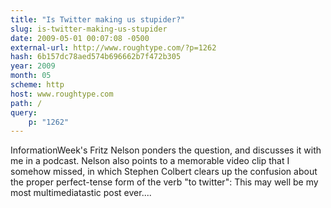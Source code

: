 ```yaml
---
title: "Is Twitter making us stupider?"
slug: is-twitter-making-us-stupider
date: 2009-05-01 00:07:08 -0500
external-url: http://www.roughtype.com/?p=1262
hash: 6b157dc78aed574b696662b7f472b305
year: 2009
month: 05
scheme: http
host: www.roughtype.com
path: /
query:
    p: "1262"
---
```


InformationWeek's Fritz Nelson ponders the question, and discusses it with me in a podcast. Nelson also points to a memorable video clip that I somehow missed, in which Stephen Colbert clears up the confusion about the proper perfect-tense form of the verb "to twitter": This may well be my most multimediatastic post ever....
